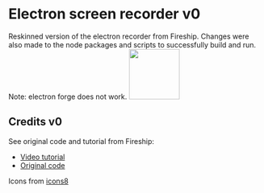 # Electron screen recorder v0
Reskinned version of the electron recorder from Fireship. Changes were also made to the node packages and scripts to successfully build and run. Note: electron forge does not work.
<img src="https://user-images.githubusercontent.com/39476147/174426936-50a2629c-2411-49cc-a81b-a4410e24721a.png" height="100">



## Credits v0
See original code and tutorial from Fireship:
* [Video tutorial](https://www.youtube.com/watch?v=3yqDxhR2XxE)
* [Original code](https://github.com/fireship-io/223-electron-screen-recorder)

Icons from [icons8](https://icons8.com/)
